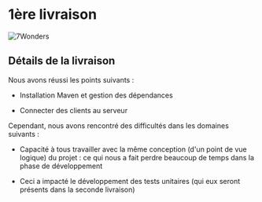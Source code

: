 # 1ère livraison

![7Wonders](https://image.noelshack.com/fichiers/2019/06/1/1549316565-7-wonders.jpg)

## Détails de la livraison

Nous avons réussi les points suivants :

* Installation Maven et gestion des dépendances

* Connecter des clients au serveur

Cependant, nous avons rencontré des difficultés dans les domaines suivants :

* Capacité à tous travailler avec la même conception (d'un point de vue logique) du projet : ce qui nous a fait perdre beaucoup de temps dans la phase de développement

* Ceci a impacté le développement des tests unitaires (qui eux seront présents dans la seconde livraison)